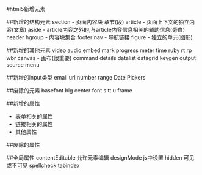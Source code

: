 #html5新增元素

##新增的结构元素
section - 页面内容块 章节(段)
article - 页面上下文的独立内容(文章)
aside - article内容之外的,与article内容信息相关的辅助信息(旁白)
header
hgroup - 内容块集合
footer
nav - 导航链接
figure - 独立的单元(图形)

##新增的其他元素
video
audio
embed
mark
progress
meter
time
ruby
rt
rp
wbr
canvas - 画布(很重要)
command
details
datalist
datagrid
keygen
output
source
menu

##新增的input类型
email
url
number
range
Date Pickers


##废除的元素
basefont
big
center
font
s
tt
u
frame

##新增的属性
- 表单相关的属性
- 链接相关的属性
- 其他属性

##废除的属性

##全局属性
contentEditable 允许元素编辑
designMode js中设置
hidden 可见或不可见
spellcheck
tabindex
